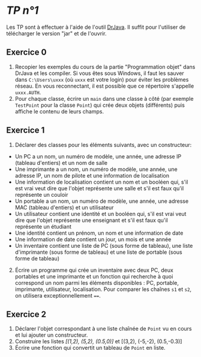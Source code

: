 *TP n°1*
========

Les TP sont à effectuer à l'aide de l'outil [DrJava][]. Il suffit pour l'utiliser de télécharger le version "jar" et de l'ouvrir.

[DrJava]: http://www.drjava.org

Exercice 0
----------

1. Recopier les exemples du cours de la partie "Programmation objet" dans DrJava et les compiler. Si vous êtes sous Windows, il faut les sauver dans `C:\Users\uxxx` (où `uxxx` est votre login) pour éviter les problèmes réseau. En vous reconnectant, il est possible que ce répertoire s'appelle `uxxx.AUTH`.
2. Pour chaque classe, écrire un `main` dans une classe à côté (par exemple `TestPoint` pour la classe `Point`) qui crée deux objets (différents) puis affiche le contenu de leurs champs.

Exercice 1
----------

1. Déclarer des classes pour les éléments suivants, avec un constructeur:

  - Un PC a un nom, un numéro de modèle, une année, une adresse IP (tableau d'entiers) et un nom de salle
  - Une imprimante a un nom, un numéro de modèle, une année, une adresse IP, un nom de pilote et une information de localisation
  - Une information de localisation contient un nom et un booléen qui, s'il est vrai veut dire que l'objet représente une salle et s'il est faux qu'il représente un couloir
  - Un portable a un nom, un numéro de modèle, une année, une adresse MAC (tableau d'entiers) et un utilisateur
  - Un utilisateur contient une identité et un booléen qui, s'il est vrai veut dire que l'objet représente une enseignant et s'il est faux qu'il représente un étudiant
  - Une identité contient un prénom, un nom et une information de date
  - Une information de date contient un jour, un mois et une année
  - Un inventaire contient une liste de PC (sous forme de tableau), une liste d'imprimante (sous forme de tableau) et une liste de portable (sous forme de tableau)

2. Écrire un programme qui crée un inventaire avec deux PC, deux portables et une imprimante et un fonction qui recherche à quoi correspond un nom parmi les éléments disponibles : PC, portable, imprimante, utilisateur, localisation. Pour comparer les chaînes `s1` et `s2`, on utilisera exceptionnellement `==`.

Exercice 2
----------

1. Déclarer l'objet correspondant à une liste chaînée de `Point` vu en cours et lui ajouter un constructeur.
2. Construire les listes *[(1,2), (5,2), (0.5,0)]* et [(3,2), (-5,-2), (0.5,-0.3)]
3. Écrire une fonction qui convertit un tableau de `Point` en liste.
